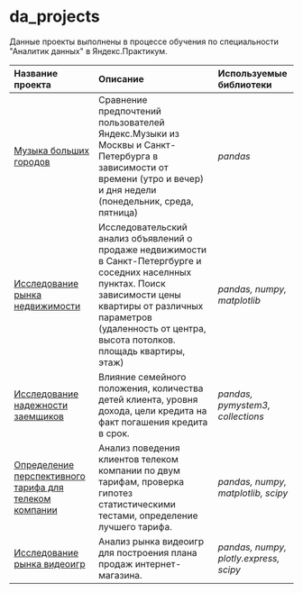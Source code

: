 # da_projects
Данные проекты выполнены в процессе обучения по специальности "Аналитик данных" в Яндекс.Практикум.


| Название проекта      | Описание               | Используемые библиотеки     |
| :-------------------- | :--------------------- |:----------------------------|
| [Музыка больших городов](big_cities_music) | Сравнение предпочтений пользователей Яндекс.Музыки из Москвы и Санкт-Петербурга в зависимости от времени (утро и вечер) и дня недели (понедельник, среда, пятница) | *pandas* |
| [Исследование рынка недвижимости](real_estate_research) | Исследовательский анализ объявлений о продаже недвижимости в Санкт-Петергбурге и соседних населнных пунктах. Поиск зависимости цены квартиры от различных параметров (удаленность от центра, высота потолков. площадь квартиры, этаж) | *pandas, numpy, matplotlib* |
| [Исследование надежности заемщиков](reliability_of_bank_borrowers) | Влияние семейного положения, количества детей клиента, уровня дохода, цели кредита на факт погашения кредита в срок. | *pandas, pymystem3, collections* |
|[Определение перспективного тарифа для телеком компании](telecom_tariffs_research)| Анализ поведения клиентов телеком компании по двум тарифам, проверка гипотез статистическими тестами, определение лучшего тарифа. | *pandas, numpy, matplotlib, scipy* |
|[Исследование рынка видеоигр](games_market_research)| Анализ рынка видеоигр для построения плана продаж интернет-магазина. | *pandas, numpy, plotly.express, scipy* |
